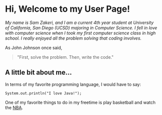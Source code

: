 # Hi, Welcome to my User Page!

*My name is Sam Zakeri, and I am a current 4th year student at University of California, San Diego (UCSD) majoring in Computer Science. I fell in love with computer science when I took my first computer science class in high school. I really enjoyed all the problem solving that coding involves.*

As John Johnson once said, 
 > "First, solve the problem. Then, write the code."

## A little bit about me...

In terms of my favorite programming language, I would have to say: 
```
System.out.println("I love Java!"); 
```
One of my favorite things to do in my freetime is play basketball and watch the [NBA](https://www.nba.com). 

